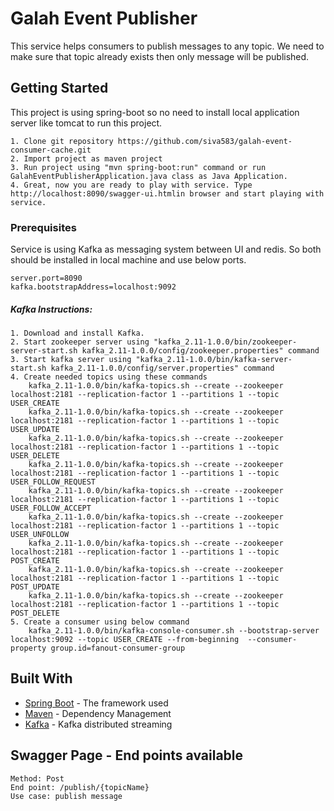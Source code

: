 # Galah Event Publisher

This service helps consumers to publish messages to any topic. We need to make sure that topic already exists then only message will be published.

## Getting Started

This project is using spring-boot so no need to install local application server like tomcat to run this project.

```
1. Clone git repository https://github.com/siva583/galah-event-consumer-cache.git
2. Import project as maven project
3. Run project using "mvn spring-boot:run" command or run GalahEventPublisherApplication.java class as Java Application.
4. Great, now you are ready to play with service. Type http://localhost:8090/swagger-ui.htmlin browser and start playing with service. 
```

### Prerequisites

Service is using Kafka as messaging system between UI and redis. So both should be installed in local machine and use below ports.

```
server.port=8090
kafka.bootstrapAddress=localhost:9092
```

##### Kafka Instructions:
```
1. Download and install Kafka.
2. Start zookeeper server using "kafka_2.11-1.0.0/bin/zookeeper-server-start.sh kafka_2.11-1.0.0/config/zookeeper.properties" command
3. Start kafka server using "kafka_2.11-1.0.0/bin/kafka-server-start.sh kafka_2.11-1.0.0/config/server.properties" command
4. Create needed topics using these commands
	kafka_2.11-1.0.0/bin/kafka-topics.sh --create --zookeeper localhost:2181 --replication-factor 1 --partitions 1 --topic USER_CREATE
	kafka_2.11-1.0.0/bin/kafka-topics.sh --create --zookeeper localhost:2181 --replication-factor 1 --partitions 1 --topic USER_UPDATE
	kafka_2.11-1.0.0/bin/kafka-topics.sh --create --zookeeper localhost:2181 --replication-factor 1 --partitions 1 --topic USER_DELETE
	kafka_2.11-1.0.0/bin/kafka-topics.sh --create --zookeeper localhost:2181 --replication-factor 1 --partitions 1 --topic USER_FOLLOW_REQUEST
	kafka_2.11-1.0.0/bin/kafka-topics.sh --create --zookeeper localhost:2181 --replication-factor 1 --partitions 1 --topic USER_FOLLOW_ACCEPT
	kafka_2.11-1.0.0/bin/kafka-topics.sh --create --zookeeper localhost:2181 --replication-factor 1 --partitions 1 --topic USER_UNFOLLOW
	kafka_2.11-1.0.0/bin/kafka-topics.sh --create --zookeeper localhost:2181 --replication-factor 1 --partitions 1 --topic POST_CREATE
	kafka_2.11-1.0.0/bin/kafka-topics.sh --create --zookeeper localhost:2181 --replication-factor 1 --partitions 1 --topic POST_UPDATE
	kafka_2.11-1.0.0/bin/kafka-topics.sh --create --zookeeper localhost:2181 --replication-factor 1 --partitions 1 --topic POST_DELETE
5. Create a consumer using below command
	kafka_2.11-1.0.0/bin/kafka-console-consumer.sh --bootstrap-server localhost:9092 --topic USER_CREATE --from-beginning  --consumer-property group.id=fanout-consumer-group

```

## Built With

* [Spring Boot](https://projects.spring.io/spring-boot/) - The framework used
* [Maven](https://maven.apache.org/) - Dependency Management
* [Kafka](https://kafka.apache.org/) - Kafka distributed streaming

## Swagger Page - End points available

```
Method: Post
End point: /publish/{topicName}
Use case: publish message
```


